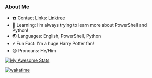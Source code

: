 ### About Me

- :phone: Contact Links: [Linktree](https://linktr.ee/cquick00)
- :book: Learning: I’m always trying to learn more about PowerShell and Python!
- :earth_asia: Languages: English, PowerShell, Python
- :zap: Fun Fact: I'm a huge Harry Potter fan!
- :smile: Pronouns: He/Him

[![My Awesome Stats](https://awesome-github-stats.azurewebsites.net/user-stats/cquick00?cardType=level&theme=dracula)](https://git.io/awesome-stats-card)

[![wakatime](https://wakatime.com/badge/user/a25b774b-e395-4560-83ed-1a68bb1c592b.svg)](https://wakatime.com/@a25b774b-e395-4560-83ed-1a68bb1c592b)

<!--
**cquick00/cquick00** is a ✨ _special_ ✨ repository because its `README.md` (this file) appears on your GitHub profile.
-->
